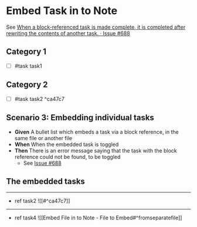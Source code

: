 # Embed Task in to Note

See [When a block-referenced task is made complete, it is completed after rewriting the contents of another task. · Issue #688](https://github.com/obsidian-tasks-group/obsidian-tasks/issues/688)

## Category 1

- [ ] #task task1

## Category 2

- [ ] #task task2 ^ca47c7

## Scenario 3: Embedding individual tasks

- **Given** A bullet list which embeds a task via a block reference, in the same file or another file
- **When** When the embedded task is toggled
- **Then** There is an error message saying that the task with the block reference could not be found, to be toggled
  - See [Issue #688](https://github.com/obsidian-tasks-group/obsidian-tasks/issues/688)

## The embedded tasks

---

- ref task2 ![[#^ca47c7]]

---

- ref task4 ![[Embed File in to Note - File to Embed#^fromseparatefile]]
